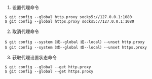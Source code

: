 1. 设置代理命令

```shell
$ git config --global http.proxy socks5://127.0.0.1:1080
$ git config --global https.proxy socks5://127.0.0.1:1080
```

2. 取消代理命令

```shell
$ git config --system（或--global 或--local）--unset http.proxy
$ git config --system（或--global 或--local）--unset https.proxy
```

3. 获取代理设置状态命令

```shell
$ git config --global --get http.proxy
$ git config --global --get https.proxy
```

